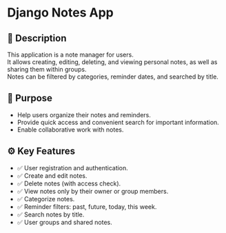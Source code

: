 # Django Notes App

## 📌 Description
This application is a note manager for users.  
It allows creating, editing, deleting, and viewing personal notes, as well as sharing them within groups.  
Notes can be filtered by categories, reminder dates, and searched by title.  

## 🎯 Purpose
- Help users organize their notes and reminders.  
- Provide quick access and convenient search for important information.  
- Enable collaborative work with notes.  

## ⚙️ Key Features
- ✅ User registration and authentication.  
- ✅ Create and edit notes.  
- ✅ Delete notes (with access check).  
- ✅ View notes only by their owner or group members.  
- ✅ Categorize notes.  
- ✅ Reminder filters: past, future, today, this week.  
- ✅ Search notes by title.  
- ✅ User groups and shared notes.  

